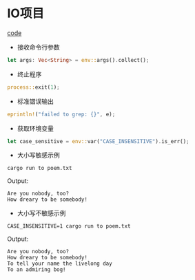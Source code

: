 # IO项目

[code](minigrep/)

* 接收命令行参数

```rust
let args: Vec<String> = env::args().collect();
```

* 终止程序

```rust
process::exit(1);
```

* 标准错误输出

```rust
eprintln!("failed to grep: {}", e);
```

* 获取环境变量

```rust
let case_sensitive = env::var("CASE_INSENSITIVE").is_err();
```

* 大小写敏感示例

```
cargo run to poem.txt
```

Output:

```
Are you nobody, too?
How dreary to be somebody!
```

* 大小写不敏感示例

```
CASE_INSENSITIVE=1 cargo run to poem.txt
```

Output:

```
Are you nobody, too?
How dreary to be somebody!
To tell your name the livelong day
To an admiring bog!
```